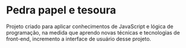 # Pedra papel e tesoura
Projeto criado para aplicar conhecimentos de JavaScript e lógica de programação, 
na medida que aprendo novas técnicas e tecnologias de front-end, incremento a interface de usuário desse projeto.
